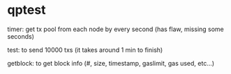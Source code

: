 # qptest

timer: get tx pool from each node by every second (has flaw, missing some seconds)

test: to send 10000 txs (it takes around 1 min to finish)

getblock: to get block info (#, size, timestamp, gaslimit, gas used, etc...)

